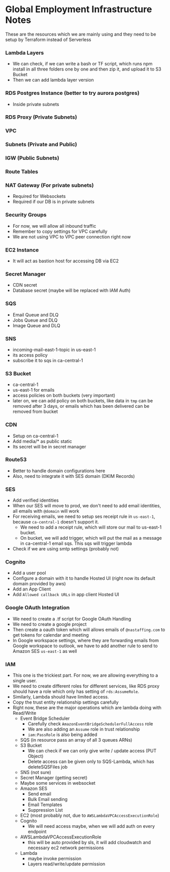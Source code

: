 # Global Employment Infrastructure Notes
These are the resources which we are mainly using and they need to be setup by Terraform instead of Serverless

### Lambda Layers
  - We can check, if we can write a bash or TF script, which runs npm install in all three folders one by one and then zip it, and upload it to S3 Bucket
  - Then we can add lambda layer version

### RDS Postgres Instance (better to try aurora postgres)
  - Inside private subnets

### RDS Proxy (Private Subnets)
### VPC
### Subnets (Private and Public)
### IGW (Public Subnets)
### Route Tables
### NAT Gateway (For private subnets)
  - Required for Websockets
  - Required if our DB is in private subnets
### Security Groups
  - For now, we will allow all inbound traffic
  - Remember to copy settings for VPC carefully
  - We are not using VPC to VPC peer connection right now
### EC2 Instance
  - It will act as bastion host for accessing DB via EC2
### Secret Manager
  - CDN secret
  - Database secret (maybe will be replaced with IAM Auth)
### SQS
  - Email Queue and DLQ
  - Jobs Queue and DLQ
  - Image Queue and DLQ
### SNS
  - incoming-mail-east-1-topic in us-east-1
  - its access policy
  - subscribe it to sqs in ca-central-1
### S3 Bucket
  - ca-central-1
  - us-east-1 for emails
  - access policies on both buckets (very important)
  - later on, we can add policy on both buckets, like data in `tmp` can be removed after 3 days, or emails which has been delivered can be removed from bucket
### CDN
  - Setup on ca-central-1
  - Add media/* as public static
  - Its secret will be in secret manager

### Route53
  - Better to handle domain configurations here
  - Also, need to integrate it with SES domain (DKIM Records)

### SES
  - Add verified identities
  - When our SES will move to prod, we don't need to add email identities, all emails with `@domain` will work
  - For receiving emails, we need to setup ses receipt rule in `us-east-1`, because `ca-central-1` doesn't support it.
    - We need to add a receipt rule, which will store our mail to us-east-1 bucket.
    - On bucket, we will add trigger, which will put the mail as a message in ca-central-1 email sqs. This sqs will trigger lambda
  - Check if we are using smtp settings (probably not)

### Cognito
  - Add a user pool
  - Configure a domain with it to handle Hosted UI (right now its default domain provided by aws)
  - Add an App Client
  - Add `Allowed callback URLs` in app client Hosted UI
### Google OAuth Integration
  - We need to create a .tf script for Google OAuth Handling
  - We need to create a google project
  - Then create a oauth token which will allows emails of `@nastaffing.com` to get tokens for calendar and meeting
  - In Google workspace settings, where they are forwarding emails from Google workspace to outlook, we have to add another rule to send to Amazon SES `us-east-1` as well 

### IAM
  - This one is the trickiest part. For now, we are allowing everything
  to a single user.
  - We need to create different roles for different services, like RDS proxy should have a role which only has setting of `rds:AssumeRole`.
  - Similarly, Lambda should have limited access. 
  - Copy the trust entity relationship settings carefully
  - Right now, these are the major operations which are lambda doing with Read/Write
    - Event Bridge Scheduler
      - Carefully check `AmazonEventBridgeSchedulerFullAccess` role
      - We are also adding an `Assume` role in trust relationship
      - `iam:PassRole` is also being added
    - SQS (in resource pass an array of all 3 queues ARNs)
    - S3 Bucket
      - We can check if we can only give write / update access (PUT Object)
      - Delete access can be given only to SQS-Lambda, which has deleteSQSFiles job
    - SNS (not sure)
    - Secret Manager (getting secret)
    - Maybe some services in websocket
    - Amazon SES 
      - Send email
      - Bulk Email sending
      - Email Templates
      - Suppression List
    - EC2 (most probably not, due to `AWSLambdaVPCAccessExecutionRole`)
    - Cognito
      - We will need access maybe, when we will add auth on every endpoint
    - AWSLambdaVPCAccessExecutionRole
      - this will be auto provided by sls, it will add cloudwatch and necessary ec2 network permissions
    - Lambda
      - maybe invoke permission
      - Layers read/write/update permission
    
